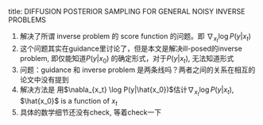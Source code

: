 title: DIFFUSION POSTERIOR SAMPLING FOR GENERAL NOISY INVERSE PROBLEMS 

1. 解决了所谓 inverse problem 的 score function 的问题。即 $\nabla_{x_t} \log P(y|x_t)$
2. 这个问题其实在guidance里讨论了，但是本文是解决ill-posed的inverse problem, 即仅能知道$P(y|x_0)$ 的确定形式，对于$P(y|x_t)$, 无法知道形式
3. 问题：guidance 和 inverse problem 是两条线吗？两者之间的关系在相互的论文中没有提到
4. 解决方法是 用$\nabla_{x_t} \log P(y|\hat{x_0})$估计$\nabla_{x_t} \log P(y|x_t)$, $\hat{x_0}$ is a function of $x_t$
5. 具体的数学细节还没有check, 等着check一下